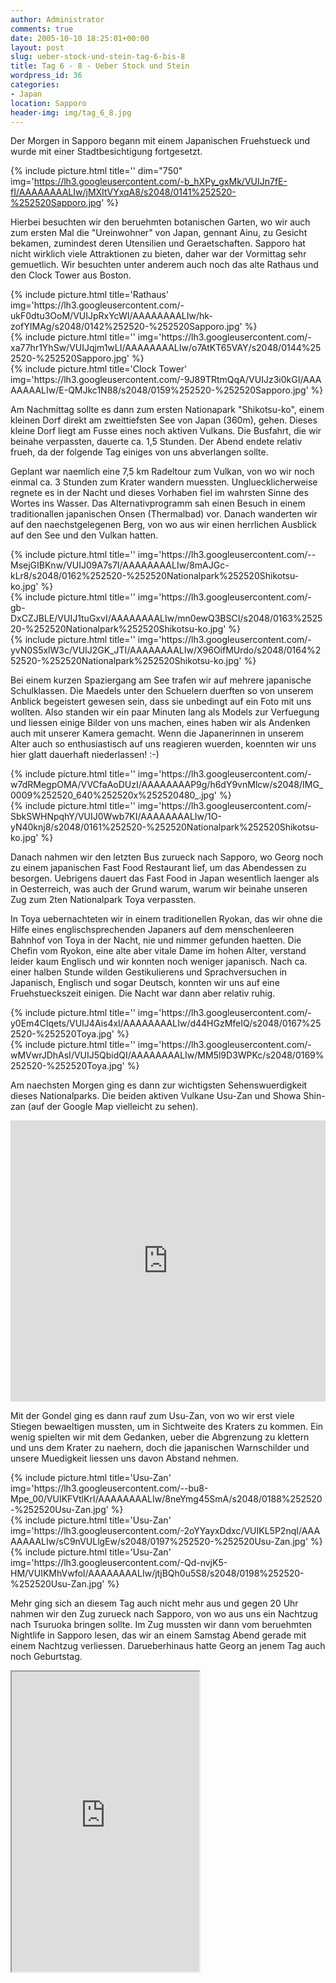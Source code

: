 ```yaml
---
author: Administrator
comments: true
date: 2005-10-10 18:25:01+00:00
layout: post
slug: ueber-stock-und-stein-tag-6-bis-8
title: Tag 6 - 8 - Ueber Stock und Stein
wordpress_id: 36
categories:
- Japan
location: Sapporo
header-img: img/tag_6_8.jpg
---
```


Der Morgen in Sapporo begann mit einem Japanischen Fruehstueck und wurde mit einer Stadtbesichtigung fortgesetzt.

{% include picture.html title='' dim="750" img='https://lh3.googleusercontent.com/-b_hXPy_gxMk/VUIJn7fE-fI/AAAAAAAALIw/jMXItVYxqA8/s2048/0141%252520-%252520Sapporo.jpg' %}


Hierbei besuchten wir den beruehmten botanischen Garten, wo wir auch zum ersten Mal die "Ureinwohner" von Japan, gennant Ainu, zu Gesicht bekamen, zumindest deren Utensilien und Geraetschaften. Sapporo hat nicht wirklich viele Attraktionen zu bieten, daher war der Vormittag sehr gemuetlich. Wir besuchten unter anderem auch noch das alte Rathaus und den Clock Tower aus Boston.

<div class="row">
  <div class="col-sm-4">
     {% include picture.html title='Rathaus' img='https://lh3.googleusercontent.com/-ukF0dtu3OoM/VUIJpRxYcWI/AAAAAAAALIw/hk-zofYIMAg/s2048/0142%252520-%252520Sapporo.jpg' %}
 </div>
 <div class="col-sm-4">
     {% include picture.html title='' img='https://lh3.googleusercontent.com/-xa77hr1YhSw/VUIJqjm1wLI/AAAAAAAALIw/o7AtKT65VAY/s2048/0144%252520-%252520Sapporo.jpg' %}
 </div>
 <div class="col-sm-4">
     {% include picture.html title='Clock Tower' img='https://lh3.googleusercontent.com/-9J89TRtmQqA/VUIJz3i0kGI/AAAAAAAALIw/E-QMJkc1N88/s2048/0159%252520-%252520Sapporo.jpg' %}
 </div>
</div>



Am Nachmittag sollte es dann zum ersten Nationapark "Shikotsu-ko", einem kleinen Dorf direkt am zweittiefsten See von Japan (360m), gehen. Dieses kleine Dorf liegt am Fusse eines noch aktiven Vulkans. Die Busfahrt, die wir beinahe verpassten, dauerte ca. 1,5 Stunden. Der Abend endete relativ frueh, da der folgende Tag einiges von uns abverlangen sollte.

Geplant war naemlich eine 7,5 km Radeltour zum Vulkan, von wo wir noch einmal ca. 3 Stunden zum Krater wandern muessten. Ungluecklicherweise regnete es in der Nacht und dieses Vorhaben fiel im wahrsten Sinne des Wortes ins Wasser. Das Alternativprogramm sah einen Besuch in einem traditionallen japanischen Onsen (Thermalbad) vor. Danach wanderten wir auf den naechstgelegenen Berg, von wo aus wir einen herrlichen Ausblick auf den See und den Vulkan hatten.

<div class="row">
  <div class="col-sm-4">
     {% include picture.html title='' img='https://lh3.googleusercontent.com/--MsejGIBKnw/VUIJ09A7s7I/AAAAAAAALIw/8mAJGc-kLr8/s2048/0162%252520-%252520Nationalpark%252520Shikotsu-ko.jpg' %}
 </div>
 <div class="col-sm-4">
     {% include picture.html title='' img='https://lh3.googleusercontent.com/-gb-DxCZJBLE/VUIJ1tuGxvI/AAAAAAAALIw/mn0ewQ3BSCI/s2048/0163%252520-%252520Nationalpark%252520Shikotsu-ko.jpg' %}
 </div>
 <div class="col-sm-4">
     {% include picture.html title='' img='https://lh3.googleusercontent.com/-yvN0S5xlW3c/VUIJ2GK_JTI/AAAAAAAALIw/X96OifMUrdo/s2048/0164%252520-%252520Nationalpark%252520Shikotsu-ko.jpg' %}
 </div>
</div>

Bei einem kurzen Spaziergang am See trafen wir auf mehrere japanische Schulklassen. Die Maedels unter den Schuelern duerften so von unserem Anblick begeistert gewesen sein, dass sie unbedingt auf ein Foto mit uns wollten. Also standen wir ein paar Minuten lang als Models zur Verfuegung und liessen einige Bilder von uns machen, eines haben wir als Andenken auch mit unserer Kamera gemacht. Wenn die Japanerinnen in unserem Alter auch so enthusiastisch auf uns reagieren wuerden, koennten wir uns hier glatt dauerhaft niederlassen! :-)

<div class="row">
  <div class="col-sm-6">
     {% include picture.html title='' img='https://lh3.googleusercontent.com/-w7dRMegpOMA/VVCfaAoDUzI/AAAAAAAAP9g/h6dY9vnMlcw/s2048/IMG_0009%252520_640%252520x%252520480_.jpg' %}
 </div>
 <div class="col-sm-6">
     {% include picture.html title='' img='https://lh3.googleusercontent.com/-SbkSWHNpqhY/VUIJ0Wwb7KI/AAAAAAAALIw/1O-yN40knj8/s2048/0161%252520-%252520Nationalpark%252520Shikotsu-ko.jpg' %}
 </div>
</div>

Danach nahmen wir  den letzten Bus zurueck nach Sapporo, wo Georg noch zu einem japanischen Fast Food Restaurant lief, um das Abendessen zu besorgen. Uebrigens dauert das Fast Food in Japan wesentlich laenger als in Oesterreich, was auch der Grund warum, warum wir beinahe unseren Zug zum 2ten Nationalpark Toya verpassten.

In Toya uebernachteten wir in einem traditionellen Ryokan, das wir ohne die Hilfe eines englischsprechenden Japaners auf dem menschenleeren Bahnhof von Toya in der Nacht, nie und nimmer gefunden haetten. Die Chefin vom Ryokon, eine alte aber vitale Dame im hohen Alter, verstand leider kaum Englisch und wir konnten noch weniger japanisch. Nach ca. einer halben Stunde wilden Gestikulierens und Sprachversuchen in Japanisch, Englisch und sogar Deutsch, konnten wir uns auf eine Fruehstueckszeit einigen. Die Nacht war dann aber relativ ruhig.

<div class="row">
  <div class="col-sm-6">
     {% include picture.html title='' img='https://lh3.googleusercontent.com/-y0Em4CIqets/VUIJ4Ais4xI/AAAAAAAALIw/d44HGzMfeIQ/s2048/0167%252520-%252520Toya.jpg' %}
 </div>
 <div class="col-sm-6">
     {% include picture.html title='' img='https://lh3.googleusercontent.com/-wMVwrJDhAsI/VUIJ5QbidQI/AAAAAAAALIw/MM5l9D3WPKc/s2048/0169%252520-%252520Toya.jpg' %}
 </div>
</div>

Am naechsten Morgen ging es dann zur wichtigsten Sehenswuerdigkeit dieses Nationalparks. Die beiden aktiven Vulkane Usu-Zan und Showa Shin-zan (auf der Google Map vielleicht zu sehen).

<iframe src="https://www.google.com/maps/embed?pb=!1m18!1m12!1m3!1d1407.051783628529!2d140.8304402086426!3d42.528240144919394!2m3!1f0!2f41.27196205299988!3f0!3m2!1i1024!2i768!4f20!3m3!1m2!1s0x5f9fe25bd9ca0cf9%3A0xd909cd1457d39d53!2sMt+Usu%2C+Date%2C+Hokkaido+Prefecture%2C+Japan!5e1!3m2!1sen!2sat!4v1431164770158" width="100%" height="450" frameborder="0" style="border:0"></iframe>

Mit der Gondel ging es dann rauf zum Usu-Zan, von wo wir erst viele Stiegen bewaeltigen mussten, um in Sichtweite des Kraters zu kommen. Ein wenig spielten wir mit dem Gedanken, ueber die Abgrenzung zu klettern und uns dem Krater zu naehern, doch die japanischen Warnschilder und unsere Muedigkeit liessen uns davon Abstand nehmen.

<div class="row">
  <div class="col-sm-4">
     {% include picture.html title='Usu-Zan' img='https://lh3.googleusercontent.com/--bu8-Mpe_00/VUIKFVtlKrI/AAAAAAAALIw/8neYmg45SmA/s2048/0188%252520-%252520Usu-Zan.jpg' %}
 </div>
 <div class="col-sm-4">
     {% include picture.html title='Usu-Zan' img='https://lh3.googleusercontent.com/-2oYYayxDdxc/VUIKL5P2nqI/AAAAAAAALIw/sC9nVULlgEw/s2048/0197%252520-%252520Usu-Zan.jpg' %}
 </div>
 <div class="col-sm-4">
     {% include picture.html title='Usu-Zan' img='https://lh3.googleusercontent.com/-Qd-nvjK5-HM/VUIKMhVwfoI/AAAAAAAALIw/jtjBQh0u5S8/s2048/0198%252520-%252520Usu-Zan.jpg' %}
 </div>
</div>

Mehr ging sich an diesem Tag auch nicht mehr aus und gegen 20 Uhr nahmen wir den Zug zurueck nach Sapporo, von wo aus uns ein Nachtzug nach Tsuruoka bringen sollte. Im Zug mussten wir dann vom beruehmten Nightlife in Sapporo lesen, das wir an einem Samstag Abend gerade mit einem Nachtzug verliessen. Darueberhinaus hatte Georg an jenem Tag auch noch Geburtstag.

<iframe src="https://mapsengine.google.com/map/embed?mid=zInSVQCQXdqY.kO10jUZo0bpg" class="map" height="480"></iframe>
